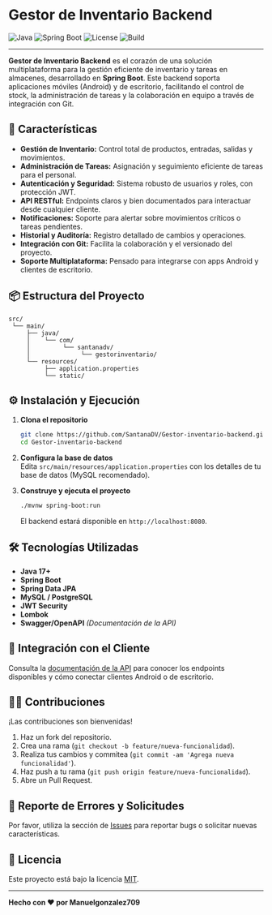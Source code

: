 # Gestor de Inventario Backend

![Java](https://img.shields.io/badge/language-Java-blue)
![Spring Boot](https://img.shields.io/badge/framework-SpringBoot-green)
![License](https://img.shields.io/github/license/SantanaDV/Gestor-inventario-backend)
![Build](https://img.shields.io/github/workflow/status/SantanaDV/Gestor-inventario-backend/CI?label=build)

---

**Gestor de Inventario Backend** es el corazón de una solución multiplataforma para la gestión eficiente de inventario y tareas en almacenes, desarrollado en **Spring Boot**. Este backend soporta aplicaciones móviles (Android) y de escritorio, facilitando el control de stock, la administración de tareas y la colaboración en equipo a través de integración con Git.

## 🚀 Características

- **Gestión de Inventario:** Control total de productos, entradas, salidas y movimientos.
- **Administración de Tareas:** Asignación y seguimiento eficiente de tareas para el personal.
- **Autenticación y Seguridad:** Sistema robusto de usuarios y roles, con protección JWT.
- **API RESTful:** Endpoints claros y bien documentados para interactuar desde cualquier cliente.
- **Notificaciones:** Soporte para alertar sobre movimientos críticos o tareas pendientes.
- **Historial y Auditoría:** Registro detallado de cambios y operaciones.
- **Integración con Git:** Facilita la colaboración y el versionado del proyecto.
- **Soporte Multiplataforma:** Pensado para integrarse con apps Android y clientes de escritorio.

## 📦 Estructura del Proyecto

```
src/
 └── main/
     ├── java/
     │    └── com/
     │         └── santanadv/
     │              └── gestorinventario/
     └── resources/
          ├── application.properties
          └── static/
```

## ⚙️ Instalación y Ejecución

1. **Clona el repositorio**
   ```bash
   git clone https://github.com/SantanaDV/Gestor-inventario-backend.git
   cd Gestor-inventario-backend
   ```

2. **Configura la base de datos**  
   Edita `src/main/resources/application.properties` con los detalles de tu base de datos (MySQL recomendado).

3. **Construye y ejecuta el proyecto**
   ```bash
   ./mvnw spring-boot:run
   ```
   El backend estará disponible en `http://localhost:8080`.

## 🛠️ Tecnologías Utilizadas

- **Java 17+**
- **Spring Boot**
- **Spring Data JPA**
- **MySQL / PostgreSQL**
- **JWT Security**
- **Lombok**
- **Swagger/OpenAPI** *(Documentación de la API)*

## 📲 Integración con el Cliente

Consulta la [documentación de la API](http://localhost:8080/swagger-ui/) para conocer los endpoints disponibles y cómo conectar clientes Android o de escritorio.

## 🧑‍💻 Contribuciones

¡Las contribuciones son bienvenidas!  
1. Haz un fork del repositorio.
2. Crea una rama (`git checkout -b feature/nueva-funcionalidad`).
3. Realiza tus cambios y commitea (`git commit -am 'Agrega nueva funcionalidad'`).
4. Haz push a tu rama (`git push origin feature/nueva-funcionalidad`).
5. Abre un Pull Request.

## 🐞 Reporte de Errores y Solicitudes

Por favor, utiliza la sección de [Issues](https://github.com/SantanaDV/Gestor-inventario-backend/issues) para reportar bugs o solicitar nuevas características.

## 📄 Licencia

Este proyecto está bajo la licencia [MIT](LICENSE).

---

**Hecho con ❤️ por Manuelgonzalez709**

```
